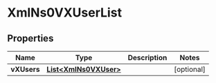 
# XmlNs0VXUserList

## Properties
Name | Type | Description | Notes
------------ | ------------- | ------------- | -------------
**vXUsers** | [**List&lt;XmlNs0VXUser&gt;**](XmlNs0VXUser.md) |  |  [optional]




